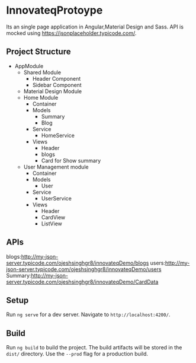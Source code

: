 # InnovateqProtoype

Its an single page application in Angular,Material Design and Sass. API is mocked using https://jsonplaceholder.typicode.com/.

## Project Structure

- AppModule
  - Shared Module
    - Header Component
    - Sidebar Component
  - Material Design Module
  - Home Module
    - Container
    - Models
      - Summary
      - Blog
    - Service
      - HomeService
    - Views
      - Header
      - blogs
      - Card for Show summary
  - User Management module
    - Container
    - Models
      - User
    - Service
      - UserService
    - Views
      - Header
      - CardView
      - ListView

## APIs

blogs:http://my-json-server.typicode.com/ojeshsinghgr8/innovateqDemo/blogs
users:http://my-json-server.typicode.com/ojeshsinghgr8/innovateqDemo/users
Summary:http://my-json-server.typicode.com/ojeshsinghgr8/innovateqDemo/CardData

## Setup

Run `ng serve` for a dev server. Navigate to `http://localhost:4200/`.

## Build

Run `ng build` to build the project. The build artifacts will be stored in the `dist/` directory. Use the `--prod` flag for a production build.
